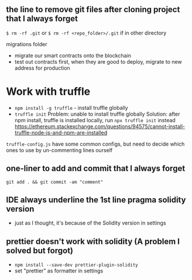 ## the line to remove git files after cloning project that I always forget
`$ rm -rf .git` or `$ rm -rf <repo_folder>/.git` if in other directory

migrations folder
- migrate our smart contracts onto the blockchain
- test out contracts first, when they are good to deploy, migrate to new address for production

# Work with truffle
- `npm install -g truffle` - install truffle globally
- `truffle init` 
Problem: unable to install truffle globally
Solution: after npm install, truffle is installed locally, run `npx truffle init` instead
https://ethereum.stackexchange.com/questions/94575/cannot-install-truffle-node-js-and-npm-are-installed

`truffle-config.js` have some common configs, but need to decide which ones to use by un-commenting lines ourself

## one-liner to add and commit that I always forget
`git add . && git commit -am "comment"`

## IDE always underline the 1st line pragma solidity version 
- just as I thought, it's because of the Solidity version in settings

## prettier doesn't work with solidity (A problem I solved but forgot)
- `npm install --save-dev prettier-plugin-solidity`
- set "prettier" as formatter in settings